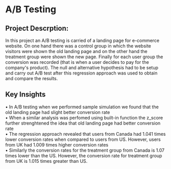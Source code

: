 # A/B Testing 

## Project Descrption:

In this project an A/B testing is carried of a landing page for e-commerce website. On one hand there was a control group in which the website visitors were shown the old landing page and on the other hand the treatment group were shown the new page. Finally for each user group the conversion was recorded (that is when a user decides to pay for the company's product). The null and alternative hypothesis had to be setup and carry out A/B test after this regression approach was used to obtain and compare the results.

## Key Insights

• In A/B testing when we performed sample simulation we found that the old landing page had slight better conversion rate <br>
• When a similar analysis was perfomed using built-in function the z_score further strenghtened the idea that old landing page had better conversion rate <br>
• The regression approach revealed that users from Canada had 1.041 times lower conversion rates when compared to users from US. However, users from UK had 1.009 times higher conversion rates <br>
• Similarly the conversion rates for the treatment group from Canada is 1.07 times lower than the US. However, the conversion rate for treatment group from UK is 1.015 times greater than US.

